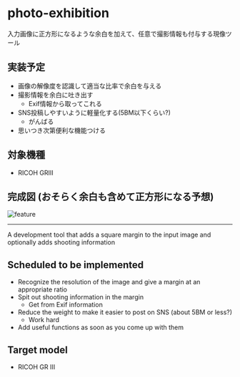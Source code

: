 # photo-exhibition

入力画像に正方形になるような余白を加えて、任意で撮影情報も付与する現像ツール

## 実装予定
- 画像の解像度を認識して適当な比率で余白を与える
- 撮影情報を余白に吐き出す
    - Exif情報から取ってこれる
- SNS投稿しやすいように軽量化する(5BM以下くらい?)
    - がんばる
- 思いつき次第便利な機能つける

## 対象機種
- RICOH GRIII

## 完成図 (おそらく余白も含めて正方形になる予想)
![feature](https://user-images.githubusercontent.com/12169300/109020279-2e44db00-76fd-11eb-8530-4ba9c4d7f236.jpg)


---

A development tool that adds a square margin to the input image and optionally adds shooting information

## Scheduled to be implemented
- Recognize the resolution of the image and give a margin at an appropriate ratio
- Spit out shooting information in the margin
     - Get from Exif information
- Reduce the weight to make it easier to post on SNS (about 5BM or less?)
     - Work hard
- Add useful functions as soon as you come up with them

## Target model
- RICOH GR III